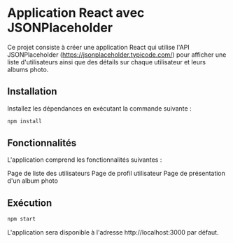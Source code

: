 # Application React avec JSONPlaceholder

Ce projet consiste à créer une application React qui utilise l'API JSONPlaceholder (https://jsonplaceholder.typicode.com/) pour afficher une liste d'utilisateurs ainsi que des détails sur chaque utilisateur et leurs albums photo.

## Installation

Installez les dépendances en exécutant la commande suivante :

```bash
npm install
```

## Fonctionnalités

L'application comprend les fonctionnalités suivantes :

Page de liste des utilisateurs
Page de profil utilisateur
Page de présentation d'un album photo

## Exécution

```bash
npm start
```

L'application sera disponible à l'adresse http://localhost:3000 par défaut.
